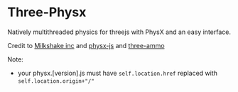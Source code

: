 # Three-Physx

Natively multithreaded physics for threejs with PhysX and an easy interface.

Credit to [Milkshake inc](https://github.com/Milkshake-Inc/ecs/tree/library/src/engine/plugins/physics/physx) and [physx-js](https://github.com/ashconnell/physx-js) and [three-ammo](https://github.com/InfiniteLee/three-ammo)



Note: 
- your physx.[version].js must have `self.location.href` replaced with `self.location.origin+"/"`

